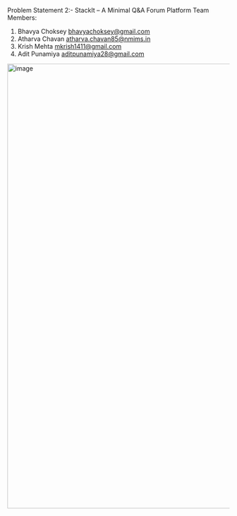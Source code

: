 Problem Statement 2:- StackIt – A Minimal Q&A Forum Platform
Team Members:
1. Bhavya Choksey bhavyachoksey@gmail.com
2. Atharva Chavan atharva.chavan85@nmims.in
3. Krish Mehta mkrish1411@gmail.com
4. Adit Punamiya aditpunamiya28@gmail.com


<img width="1491" height="1008" alt="image" src="https://github.com/user-attachments/assets/aba154c4-443f-4d1a-b006-cf2adf00cb2c" />
